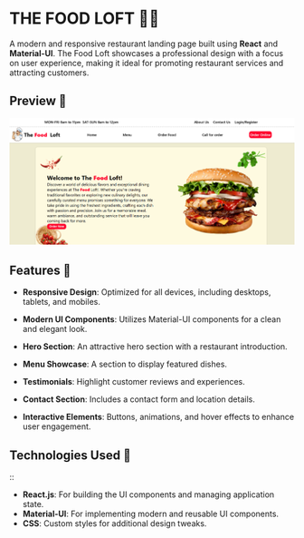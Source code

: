# THE FOOD LOFT 🧑‍🍳

A modern and responsive restaurant landing page built using **React** and **Material-UI**. The Food Loft showcases a professional design with a focus on user experience, making it ideal for promoting restaurant services and attracting customers.

## Preview 📸

![restaurant img](./src/IMAGES/RestaurantLandingPage.png)


## Features 🚀

- **Responsive Design**: Optimized for all devices, including desktops, tablets, and mobiles.
- **Modern UI Components**: Utilizes Material-UI components for a clean and elegant look.

- **Hero Section**: An attractive hero section with a restaurant introduction.
- **Menu Showcase**: A section to display featured dishes.
- **Testimonials**: Highlight customer reviews and experiences.
- **Contact Section**: Includes a contact form and location details.
- **Interactive Elements**: Buttons, animations, and hover effects to enhance user engagement.

## Technologies Used 📝
::
- **React.js**: For building the UI components and managing application state.
- **Material-UI**: For implementing modern and reusable UI components.
- **CSS**: Custom styles for additional design tweaks.